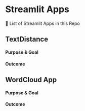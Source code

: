 # Streamlit Apps


🔎 List of Streamlit Apps in this Repo

## TextDistance

#### Purpose & Goal

#### Outcome


## WordCloud App

#### Purpose & Goal

#### Outcome
